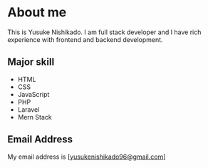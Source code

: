# About me

This is Yusuke Nishikado.
I am full stack developer and I have rich experience with frontend and backend development.

## Major skill

- HTML
- CSS
- JavaScript
- PHP
- Laravel
- Mern Stack

## Email Address

My email address is [yusukenishikado96@gmail.com]